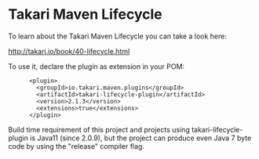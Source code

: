 # Takari Maven Lifecycle

To learn about the Takari Maven Lifecycle you can take a look here:

<http://takari.io/book/40-lifecycle.html>

To use it, declare the plugin as extension in your POM:

```
      <plugin>
        <groupId>io.takari.maven.plugins</groupId>
        <artifactId>takari-lifecycle-plugin</artifactId>
        <version>2.1.3</version>
        <extensions>true</extensions>
      </plugin>
```

Build time requirement of this project and projects using takari-lifecycle-plugin is Java11 (since 2.0.9), 
but the project can produce even Java 7 byte code by using the "release" compiler flag.

